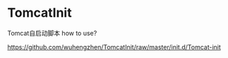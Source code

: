 # TomcatInit
Tomcat自启动脚本
how to use?

https://github.com/wuhengzhen/TomcatInit/raw/master/init.d/Tomcat-init
